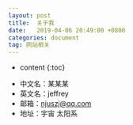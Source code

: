 ```yaml
---
layout: post
title:  关于我
date:   2019-04-06 20:49:00 +0800
categories: document
tag: 网站相关
---
```


* content
{:toc}


+ 中文名：某某某
+ 英文名：jeffrey
+ 邮箱：njuszj@qq.com
+ 地址：宇宙 太阳系

